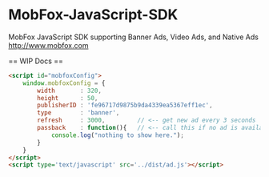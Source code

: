 MobFox-JavaScript-SDK
=====================

 MobFox JavaScript SDK supporting Banner Ads, Video Ads, and Native Ads  http://www.mobfox.com


== WIP Docs ==
```html
<script id="mobfoxConfig">
    window.mobfoxConfig = {
        width       : 320,
        height      : 50,
        publisherID : 'fe96717d9875b9da4339ea5367eff1ec',
        type        : 'banner',
        refresh     : 3000,         // <-- get new ad every 3 seconds
        passback    : function(){   // <-- call this if no ad is available
            console.log("nothing to show here.");
        }
    }
</script>
<script type='text/javascript' src='../dist/ad.js'></script>

```
